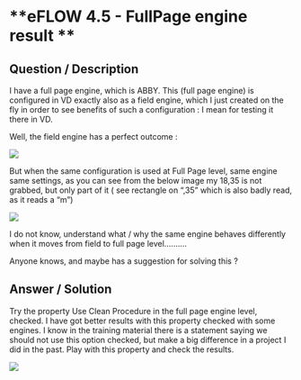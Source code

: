 # **eFLOW 4.5 - FullPage engine result ** #

## **Question / Description** ##

I have a full page engine, which is ABBY. This (full page engine) is configured in VD exactly also as a field engine, which I just created on the fly in order to see benefits of such a configuration : I mean for testing it there in VD.

Well, the field engine has a perfect outcome :

![](http://i.imgur.com/TQeKpCA.jpg)

But when the same configuration is used at Full Page level, same engine same settings, as you can see from the below image my 18,35 is not grabbed, but only part of it ( see rectangle on “,35” which is also badly read, as it reads a “m”)

![](http://i.imgur.com/dCYqWxV.jpg)

I do not know, understand what / why the same engine behaves differently when it moves from field to full page level……….

Anyone knows, and maybe has a suggestion for solving this ?


## **Answer / Solution** ##

Try the property Use Clean Procedure in the full page engine level, checked. I have got better results with this property checked with some engines. I know in the training material there is a statement saying we should not use this option checked, but make a big difference in a project I did in the past. Play with this property and check the results.

![](http://i.imgur.com/4iFpfws.png)



























